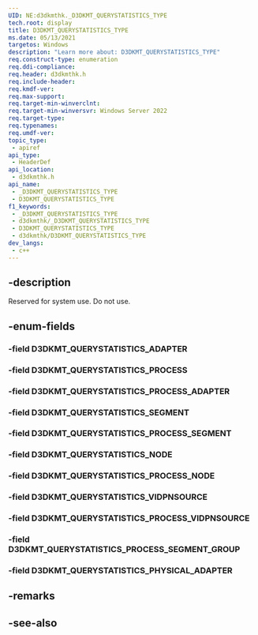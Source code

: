 ```yaml
---
UID: NE:d3dkmthk._D3DKMT_QUERYSTATISTICS_TYPE
tech.root: display
title: D3DKMT_QUERYSTATISTICS_TYPE
ms.date: 05/13/2021
targetos: Windows
description: "Learn more about: D3DKMT_QUERYSTATISTICS_TYPE"
req.construct-type: enumeration
req.ddi-compliance: 
req.header: d3dkmthk.h
req.include-header: 
req.kmdf-ver: 
req.max-support: 
req.target-min-winverclnt: 
req.target-min-winversvr: Windows Server 2022
req.target-type: 
req.typenames: 
req.umdf-ver: 
topic_type:
 - apiref
api_type:
 - HeaderDef
api_location:
 - d3dkmthk.h
api_name:
 - _D3DKMT_QUERYSTATISTICS_TYPE
 - D3DKMT_QUERYSTATISTICS_TYPE
f1_keywords:
 - _D3DKMT_QUERYSTATISTICS_TYPE
 - d3dkmthk/_D3DKMT_QUERYSTATISTICS_TYPE
 - D3DKMT_QUERYSTATISTICS_TYPE
 - d3dkmthk/D3DKMT_QUERYSTATISTICS_TYPE
dev_langs:
 - c++
---
```


## -description

Reserved for system use. Do not use.

## -enum-fields

### -field D3DKMT_QUERYSTATISTICS_ADAPTER

### -field D3DKMT_QUERYSTATISTICS_PROCESS

### -field D3DKMT_QUERYSTATISTICS_PROCESS_ADAPTER

### -field D3DKMT_QUERYSTATISTICS_SEGMENT

### -field D3DKMT_QUERYSTATISTICS_PROCESS_SEGMENT

### -field D3DKMT_QUERYSTATISTICS_NODE

### -field D3DKMT_QUERYSTATISTICS_PROCESS_NODE

### -field D3DKMT_QUERYSTATISTICS_VIDPNSOURCE

### -field D3DKMT_QUERYSTATISTICS_PROCESS_VIDPNSOURCE

### -field D3DKMT_QUERYSTATISTICS_PROCESS_SEGMENT_GROUP

### -field D3DKMT_QUERYSTATISTICS_PHYSICAL_ADAPTER

## -remarks

## -see-also

